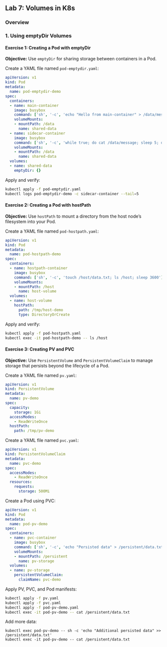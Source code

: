 ## Lab 7: Volumes in K8s

### Overview


### 1. Using emptyDir Volumes

#### Exercise 1: Creating a Pod with emptyDir

**Objective:** Use `emptyDir` for sharing storage between containers in a Pod.

Create a YAML file named `pod-emptydir.yaml`:

```yaml
apiVersion: v1
kind: Pod
metadata:
  name: pod-emptydir-demo
spec:
  containers:
  - name: main-container
    image: busybox
    command: ['sh', '-c', 'echo "Hello from main-container" > /data/message; sleep 3600']
    volumeMounts:
    - mountPath: /data
      name: shared-data
  - name: sidecar-container
    image: busybox
    command: ['sh', '-c', 'while true; do cat /data/message; sleep 5; done']
    volumeMounts:
    - mountPath: /data
      name: shared-data
  volumes:
  - name: shared-data
    emptyDir: {}
```

Apply and verify:

```bash
kubectl apply -f pod-emptydir.yaml
kubectl logs pod-emptydir-demo -c sidecar-container --tail=5
```

#### Exercise 2: Creating a Pod with hostPath

**Objective:** Use `hostPath` to mount a directory from the host node’s filesystem into your Pod.

Create a YAML file named `pod-hostpath.yaml`:

```yaml
apiVersion: v1
kind: Pod
metadata:
  name: pod-hostpath-demo
spec:
  containers:
  - name: hostpath-container
    image: busybox
    command: ['sh', '-c', 'touch /host/data.txt; ls /host; sleep 3600']
    volumeMounts:
    - mountPath: /host
      name: host-volume
  volumes:
  - name: host-volume
    hostPath:
      path: /tmp/host-demo
      type: DirectoryOrCreate
```

Apply and verify:

```bash
kubectl apply -f pod-hostpath.yaml
kubectl exec -it pod-hostpath-demo -- ls /host
```


#### Exercise 3: Creating PV and PVC

**Objective:** Use `PersistentVolume` and `PersistentVolumeClaim` to manage storage that persists beyond the lifecycle of a Pod.

Create a YAML file named `pv.yaml`:

```yaml
apiVersion: v1
kind: PersistentVolume
metadata:
  name: pv-demo
spec:
  capacity:
    storage: 1Gi
  accessModes:
    - ReadWriteOnce
  hostPath:
    path: /tmp/pv-demo
```

Create a YAML file named `pvc.yaml`:

```yaml
apiVersion: v1
kind: PersistentVolumeClaim
metadata:
  name: pvc-demo
spec:
  accessModes:
    - ReadWriteOnce
  resources:
    requests:
      storage: 500Mi
```

Create a Pod using PVC:

```yaml
apiVersion: v1
kind: Pod
metadata:
  name: pod-pv-demo
spec:
  containers:
  - name: pvc-container
    image: busybox
    command: ['sh', '-c', 'echo "Persisted data" > /persistent/data.txt; sleep 3600']
    volumeMounts:
    - mountPath: /persistent
      name: pv-storage
  volumes:
  - name: pv-storage
    persistentVolumeClaim:
      claimName: pvc-demo
```

Apply PV, PVC, and Pod manifests:

```bash
kubectl apply -f pv.yaml
kubectl apply -f pvc.yaml
kubectl apply -f pod-pv-demo.yaml
kubectl exec -it pod-pv-demo -- cat /persistent/data.txt
```

Add more data:
```
kubectl exec pod-pv-demo -- sh -c 'echo "Additional persisted data" >> /persistent/data.txt'
kubectl exec -it pod-pv-demo -- cat /persistent/data.txt
```
